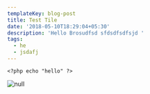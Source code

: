 ```yaml
---
templateKey: blog-post
title: Test Tile
date: '2018-05-10T18:29:04+05:30'
description: 'Hello Brosudfsd sfdsdfsdfsjd '
tags:
  - he
  - jsdafj
---
```

```
<?php echo "hello" ?>
```

![null](/img/1_8ptegsvkybvjza9c0sen6w.jpeg)
